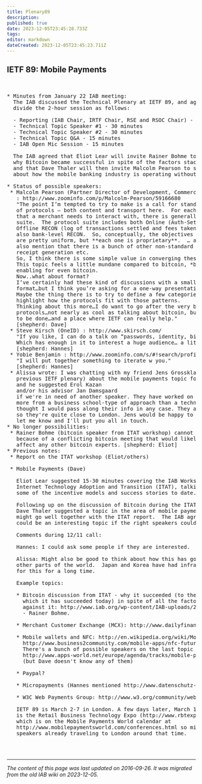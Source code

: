 ```yaml
---
title: Plenary89
description: 
published: true
date: 2023-12-05T23:45:28.733Z
tags: 
editor: markdown
dateCreated: 2023-12-05T23:45:23.711Z
---
```


## IETF 89: Mobile Payments


<pre>


* Minutes from January 22 IAB meeting:
  The IAB discussed the Technical Plenary at IETF 89, and agreed to 
  divide the 2-hour session as follows:
  
  - Reporting (IAB Chair, IRTF Chair, RSE and RSOC Chair) - 30 minutes
  - Technical Topic Speaker #1 - 30 minutes
  - Technical Topic Speaker #2 - 30 minutes
  - Technical Topic Q&A - 15 minutes
  - IAB Open Mic Session - 15 minutes
  
  The IAB agreed that Eliot Lear will invite Rainer Bohme to speak about
  why Bitcoin became successful in spite of the factors stacked against it,
  and that Dave Thaler will then invite Malcolm Pearson to speak 
  about how the mobile banking industry is operating without standards.

* Status of possible speakers:
 * Malcolm Pearson (Partner Director of Development, Commerce Engineering, Microsoft China)
   <malcolmp@exchange.microsoft.com>: http://www.zoominfo.com/p/Malcolm-Pearson/59166680
   "The point I’m tempted to try to make is a call for standardization
   of protocols – both content and transport here.  For each payment gateway
   that a merchant needs to interact with, there is generally a different protocol
   suite.  The protocol suite includes both Online (Auth-Settle, typically) and
   Offline RECON (log of transactions settled and fees taken out).  And there is
   also bank-level RECON.  So, conceptually, the objectives of these protocols
   are pretty uniform, but **each one is proprietary**.  … and … we should probably
   also mention that there is a bunch of other non-standard stuff: tax reporting,
   receipt generation etc.
   So, I think there is some simple value in converging these protocols.
   This topic feels a little mundane compared to bitcoin, *but* it is potentially
   enabling for even bitcoin.
   Now..what about format?
   I’ve certainly had these kind of discussions with a small group in a chalk-talk
   format…but I think you’re asking for a one-way presentation.
   Maybe the thing there is to try to define a few categories of protocols and
   highlight how the protocols fit with those patterns.
   Thinking about this more…I do want to go after the very basic money movement
   protocols…not nearly as cool as talking about bitcoin, but basics that need
   to be done…and a place where IETF can really help."
   [shepherd: Dave]
 * Steve Kirsch (OneID) <steve.kirsch@oneid.com>: http://www.skirsch.com/
   "If you like, I can do a talk on “passwords, identity, bitcoin, and the future of payments“
   Which has enough in it to interest a huge audience… a little something for everyone"
   [shepherd: Hannes]
 * Yobie Benjamin <yobie.benjamin@gmail.com>: http://www.zoominfo.com/s/#!search/profile/person?personId=2224870&targetid=profile
   "I will put together something to iterate w you."
   [shepherd: Hannes]
 * Alissa wrote: I was chatting with my friend Jens Grossklags (who spoke at a
   previous IETF plenary) about the mobile payments topic for the upcoming plenary
   and he suggested Erol Kazan <http://www.cbs.dk/en/research/departments-and-centres/department-of-it-management/staff/ekaitm>
   and/or his advisor Jan Damsgaard <http://www.cbs.dk/en/research/departments-and-centres/department-of-it-management/staff/jditm>
   if we're in need of another speaker. They have worked on mobile payments adoption,
   more from a business school-type of approach than a technical approach, but I
   thought I would pass along their info in any case. They are located in Copenhagen
   so they're quite close to London. Jens would be happy to do an introduction, just
   let me know and I'll put you all in touch.
* No longer possibilities:
 * Rainer Bohme (bitcoin speaker from ITAT workshop) cannot make it
   because of a conflicting bitcoin meeting that would likely also
   affect any other bitcoin experts. [shepherd: Eliot]
* Previous notes:
 * Report on the ITAT workshop (Eliot/others)
 
 * Mobile Payments (Dave)
 
   Eliot Lear suggested 15-30 minutes covering the IAB Workshop on
   Internet Technology Adoption and Transition (ITAT), talking about
   some of the incentive models and success stories to date.

   Following up on the discussion of Bitcoin during the ITAT workshop,
   Dave Thaler suggested a topic in the area of mobile payments, which
   might go well together with the ITAT report.  The IAB agreed this
   could be an interesting topic if the right speakers could be confirmed.
   
   Comments during 12/11 call:
   
   Hannes: I could ask some people if they are interested.
   
   Alissa: Might also be good to think about how this has gone down in
   other parts of the world.  Japan and Korea have had infrastructure
   for this for a long time.
   
   Example topics:
   
   * Bitcoin discussion from ITAT - why it succeeded (to the extent to
     which it has succeeded today) in spite of all the factors stacked
     against it: http://www.iab.org/wp-content/IAB-uploads/2013/06/itat-2013_submission_17.pdf
     - Rainer Bohme.
   
   * Merchant Customer Exchange (MCX): http://www.dailyfinance.com/2012/08/20/walmart-backed-mcx-aims-to-dominate-mobile-payments/
   
   * Mobile wallets and NFC: http://en.wikipedia.org/wiki/Mobile_payment and
     http://www.business2community.com/mobile-apps/nfc-future-mobile-payments-0701163#!p9Seo
     There's a bunch of possible speakers on the last topic above at
     http://www.apps-world.net/europe/agenda/tracks/mobile-payments-a-nfc
     (but Dave doesn't know any of them)
   
   * Paypal?

   * Micropayments (Hannes mentioned http://www.datenschutz-berlin.de/attachments/843/675.43.23_WP.pdf )
   
   * W3C Web Payments Group: http://www.w3.org/community/webpayments/
   
   IETF 89 is March 2-7 in London. A few days later, March 11-12 in London,
   is the Retail Business Technology Expo (http://www.rbtexpo.com/)
   which is on the Mobile Payments World calendar at
   http://www.mobilepaymentsworld.com/conferences.html so might have relevant
   speakers already traveling to London around that time.

</pre>

&nbsp;
&nbsp;
&nbsp;

---

*The content of this page was last updated on 2016-09-26. It was migrated from the old IAB wiki on 2023-12-05.*